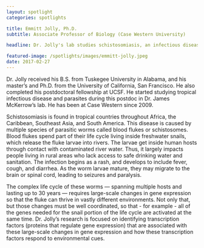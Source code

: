 ```yaml
---
layout: spotlight
categories: spotlights

title: Emmitt Jolly, Ph.D.
subtitle: Associate Professor of Biology (Case Western University)

headline: Dr. Jolly's lab studies schistosomiasis, an infectious disease caused by parasitic schistosome worms.

featured-image: /spotlights/images/emmitt-jolly.jpeg
date: 2017-02-27
---
```


Dr. Jolly received his B.S. from Tuskegee University in Alabama, and his master’s and Ph.D. from the University of California, San Francisco. He also completed his postdoctoral fellowship at UCSF. He started studying tropical infectious disease and parasites during this postdoc in Dr. James McKerrow’s lab. He has been at Case Western since 2009.

Schistosomiasis is found in tropical countries throughout Africa, the Caribbean, Southeast Asia, and South America. This disease is caused by multiple species of parasitic worms called blood flukes or schistosomes. Blood flukes spend part of their life cycle living inside freshwater snails, which release the fluke larvae into rivers. The larvae get inside human hosts through contact with contaminated river water. Thus, it largely impacts people living in rural areas who lack access to safe drinking water and sanitation. The infection begins as a rash, and develops to include fever, cough, and diarrhea. As the worm larvae mature, they may migrate to the brain or spinal cord, leading to seizures and paralysis.

The complex life cycle of these worms — spanning multiple hosts and lasting up to 30 years — requires large-scale changes in gene expression so that the fluke can thrive in vastly different environments. Not only that, but those changes must be well coordinated, so that - for example - all of the genes needed for the snail portion of the life cycle are activated at the same time. Dr. Jolly’s research is focused on identifying transcription factors (proteins that regulate gene expression) that are associated with these large-scale changes in gene expression and how these transcription factors respond to environmental cues.
